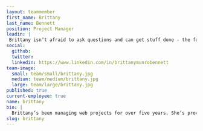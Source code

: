 ```yaml
---
layout: teammember
first_name: Brittany
last_name: Bennett
position: Project Manager
leadin: |
 Brittany isn’t afraid to ask questions and can get stuff done - the foundation of a great project manager. Her degree in advertising management and green belt in Six Sigma help, too.
social:
  github: 
  twitter:
  linkedin: https://www.linkedin.com/in/brittanymunrobennett
team-image:
  small: team/small/brittany.jpg
  medium: team/medium/brittany.jpg
  large: team/large/brittany.jpg
published: true
current-employee: true
name: brittany
bio: |
  Brittany’s been managing web projects for over five years. She’s proved that she’s not afraid of a challenge, as evidence by the web agency she founded in 2011. But prior to entering the web world, she worked in marketing and public relations. She credits her marketing and PR background for her ability to empathize with clients and communicate the importance of storytelling and content strategy. She believes that relationship management and setting your intentions up front are the recipe for success, and we don’t disagree. Outside of work, Brittany enjoys spending her time throwing themed parties with her friends, and exploring the natural beauty of the Pacific Northwest with her dog “Suki."
slug: brittany
---
```

